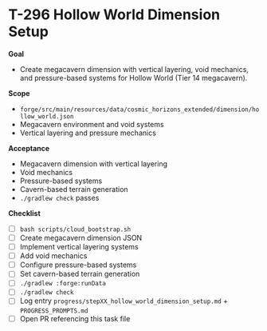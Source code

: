 # T-296 Hollow World Dimension Setup

**Goal**

- Create megacavern dimension with vertical layering, void mechanics, and pressure-based systems for Hollow World (Tier 14 megacavern).

**Scope**

- `forge/src/main/resources/data/cosmic_horizons_extended/dimension/hollow_world.json`
- Megacavern environment and void systems
- Vertical layering and pressure mechanics

**Acceptance**

- Megacavern dimension with vertical layering
- Void mechanics
- Pressure-based systems
- Cavern-based terrain generation
- `./gradlew check` passes

**Checklist**

- [ ] `bash scripts/cloud_bootstrap.sh`
- [ ] Create megacavern dimension JSON
- [ ] Implement vertical layering systems
- [ ] Add void mechanics
- [ ] Configure pressure-based systems
- [ ] Set cavern-based terrain generation
- [ ] `./gradlew :forge:runData`
- [ ] `./gradlew check`
- [ ] Log entry `progress/stepXX_hollow_world_dimension_setup.md` + `PROGRESS_PROMPTS.md`
- [ ] Open PR referencing this task file
